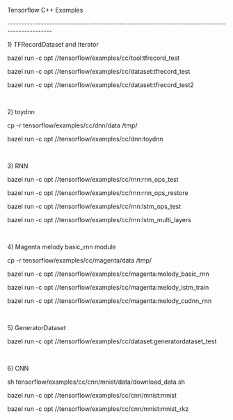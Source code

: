 <p>Tensorflow C++ Examples</p>
<p>----------------------------------------------------------------------------------------------</p>
<p>1) TFRecordDataset and Iterator</p>
<p>bazel run -c opt //tensorflow/examples/cc/tool:tfrecord_test</p>
<p>bazel run -c opt //tensorflow/examples/cc/dataset:tfrecord_test</p>
<p>bazel run -c opt //tensorflow/examples/cc/dataset:tfrecord_test2</p>
<br/>
<p>2) toydnn</p>
<p>cp -r tensorflow/examples/cc/dnn/data /tmp/</p>
<p>bazel run -c opt //tensorflow/examples/cc/dnn:toydnn</p>
<br/>
<p>3) RNN</p>
<p>bazel run -c opt //tensorflow/examples/cc/rnn:rnn_ops_test</p>
<p>bazel run -c opt //tensorflow/examples/cc/rnn:rnn_ops_restore</p>
<p>bazel run -c opt //tensorflow/examples/cc/rnn:lstm_ops_test</p>
<p>bazel run -c opt //tensorflow/examples/cc/rnn:lstm_multi_layers</p>
<br/>
<p>4) Magenta melody basic_rnn module</p>
<p>cp -r tensorflow/examples/cc/magenta/data /tmp/</p>
<p>bazel run -c opt //tensorflow/examples/cc/magenta:melody_basic_rnn</p>
<p>bazel run -c opt //tensorflow/examples/cc/magenta:melody_lstm_train</p>
<p>bazel run -c opt //tensorflow/examples/cc/magenta:melody_cudnn_rnn</p>
<br/>
<p>5) GeneratorDataset</p>
<p>bazel run -c opt //tensorflow/examples/cc/dataset:generatordataset_test</p> 
<br/>
<p>6) CNN</p>
<p>sh tensorflow/examples/cc/cnn/mnist/data/download_data.sh</p>
<p>bazel run -c opt //tensorflow/examples/cc/cnn/mnist:mnist</p> 
<p>bazel run -c opt //tensorflow/examples/cc/cnn/mnist:mnist_rkz</p> 

